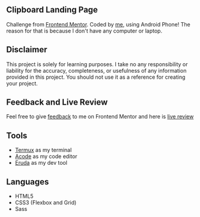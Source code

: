 ## Clipboard Landing Page

Challenge from
[Frontend Mentor](https://www.frontendmentor.io/challenges/clipboard-landing-page-5cc9bccd6c4c91111378ecb9).
Coded by [me](https://www.frontendmentor.io/profile/vanzasetia), using Android Phone! The reason for that is because I don't have any
computer or laptop.

## Disclaimer

This project is solely for learning purposes. I take no any responsibility or liability for the accuracy, completeness, or usefulness of any information provided in this project. You should not use it as a reference for creating your project.

## Feedback and Live Review

Feel free to give [feedback](https://www.frontendmentor.io/solutions/clipboard-landing-page-html5-css3-sass-DvR33bbjr) to me on Frontend Mentor and here is
[live review](https://clipboard-landing-page-vs.netlify.app/)

## Tools

- [Termux](https://f-droid.org/packages/com.termux/) as my terminal
- [Acode](https://play.google.com/store/apps/details?id=com.foxdebug.acodefree)
  as my code editor
- [Eruda](https://github.com/liriliri/eruda) as my dev tool

## Languages

- HTML5
- CSS3 (Flexbox and Grid)
- Sass
